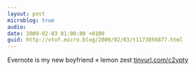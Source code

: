 ```yaml
---
layout: post
microblog: true
audio: 
date: 2009-02-03 01:00:00 +0100
guid: http://xtof.micro.blog/2009/02/03/t1173856877.html
---
```

Evernote is my new boyfriend « lemon zest [tinyurl.com/c2vpty](http://tinyurl.com/c2vpty)

